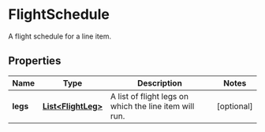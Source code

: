 

# FlightSchedule

A flight schedule for a line item.

## Properties

| Name | Type | Description | Notes |
|------------ | ------------- | ------------- | -------------|
|**legs** | [**List&lt;FlightLeg&gt;**](FlightLeg.md) | A list of flight legs on which the line item will run. |  [optional] |




